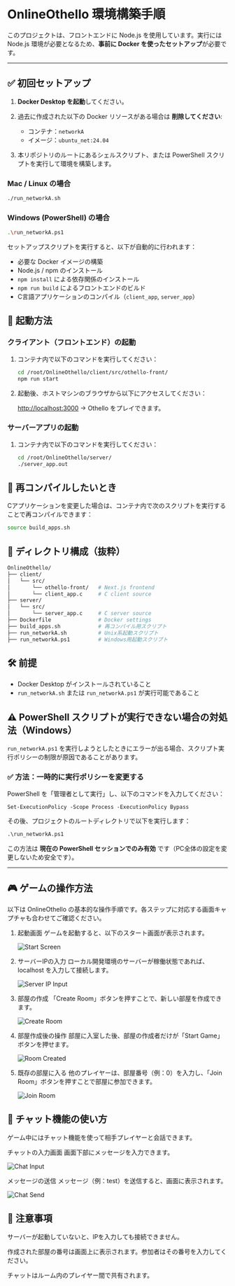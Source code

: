 # OnlineOthello 環境構築手順

このプロジェクトは、フロントエンドに Node.js を使用しています。実行には Node.js 環境が必要となるため、**事前に Docker を使ったセットアップ**が必要です。

---

## ✅ 初回セットアップ

1. **Docker Desktop を起動**してください。
2. 過去に作成された以下の Docker リソースがある場合は **削除してください**:
   - コンテナ：`networkA`
   - イメージ：`ubuntu_net:24.04`

3. 本リポジトリのルートにあるシェルスクリプト、または PowerShell スクリプトを実行して環境を構築します。

### Mac / Linux の場合

```bash
./run_networkA.sh
```

### Windows (PowerShell) の場合

```bash
.\run_networkA.ps1
```

セットアップスクリプトを実行すると、以下が自動的に行われます：

- 必要な Docker イメージの構築
- Node.js / npm のインストール
- `npm install` による依存関係のインストール
- `npm run build` によるフロントエンドのビルド
- C言語アプリケーションのコンパイル（`client_app`, `server_app`）

## 🚀 起動方法

### クライアント（フロントエンド）の起動

1. コンテナ内で以下のコマンドを実行してください：

    ```bash
    cd /root/OnlineOthello/client/src/othello-front/
    npm run start
    ```

2. 起動後、ホストマシンのブラウザから以下にアクセスしてください：

    <http://localhost:3000> → Othello をプレイできます。

### サーバーアプリの起動

1. コンテナ内で以下のコマンドを実行してください：

    ```bash
    cd /root/OnlineOthello/server/
    ./server_app.out
    ```

## 🔁 再コンパイルしたいとき

Cアプリケーションを変更した場合は、コンテナ内で次のスクリプトを実行することで再コンパイルできます：

```bash
source build_apps.sh
```

## 📁 ディレクトリ構成（抜粋）

```bash
OnlineOthello/
├── client/
│   └── src/
│       └── othello-front/   # Next.js frontend
│       └── client_app.c     # C client source
├── server/
│   └── src/
│       └── server_app.c     # C server source
├── Dockerfile               # Docker settings
├── build_apps.sh            # 再コンパイル用スクリプト
├── run_networkA.sh          # Unix系起動スクリプト
├── run_networkA.ps1         # Windows用起動スクリプト
```

## 🛠️ 前提

- Docker Desktop がインストールされていること
- ```run_networkA.sh``` または ```run_networkA.ps1``` が実行可能であること

## ⚠️ PowerShell スクリプトが実行できない場合の対処法（Windows）

`run_networkA.ps1` を実行しようとしたときにエラーが出る場合、スクリプト実行ポリシーの制限が原因であることがあります。

### ✅ 方法：一時的に実行ポリシーを変更する

PowerShell を「管理者として実行」し、以下のコマンドを入力してください：

```ps
Set-ExecutionPolicy -Scope Process -ExecutionPolicy Bypass
```

その後、プロジェクトのルートディレクトリで以下を実行します：

```ps
.\run_networkA.ps1
```

この方法は **現在の PowerShell セッションでのみ有効** です（PC全体の設定を変更しないため安全です）。

---

## 🎮 ゲームの操作方法

以下は OnlineOthello の基本的な操作手順です。各ステップに対応する画面キャプチャも合わせてご確認ください。

1. 起動画面
    ゲームを起動すると、以下のスタート画面が表示されます。

    ![Start Screen](./img/start_screen.png)

2. サーバーIPの入力
    ローカル開発環境のサーバーが稼働状態であれば、localhost を入力して接続します。

    ![Server IP Input](./img/controls1.png)

3. 部屋の作成
    「Create Room」ボタンを押すことで、新しい部屋を作成できます。

    ![Create Room](./img/controls2.png)

4. 部屋作成後の操作
    部屋に入室した後、部屋の作成者だけが「Start Game」ボタンを押せます。

    ![Room Created](./img/controls3.png)

5. 既存の部屋に入る
    他のプレイヤーは、部屋番号（例：0）を入力し、「Join Room」ボタンを押すことで部屋に参加できます。

    ![Join Room](./img/controls4.png)

## 💬 チャット機能の使い方

ゲーム中にはチャット機能を使って相手プレイヤーと会話できます。

チャットの入力画面
画面下部にメッセージを入力できます。

![Chat Input](./img/chat1.png)

メッセージの送信
メッセージ（例：test）を送信すると、画面に表示されます。

![Chat Send](./img/chat2.png)

## 📌 注意事項

サーバーが起動していないと、IPを入力しても接続できません。

作成された部屋の番号は画面上に表示されます。参加者はその番号を入力してください。

チャットはルーム内のプレイヤー間で共有されます。
